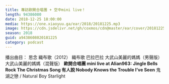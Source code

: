 ```yaml
---
title: 專訪歐開合唱團 + 空中mini live！
length: 94386080
date: 2018-12-25 18:00:00
media: https://one.xiaoyuu.ga/ear/2018/20181225.mp3
image: https://cdn.jsdelivr.net/gh/coxmos/cdn@master/ear/cover/20181225.jpeg
season: 2018
guid: a9438608020181225
category: podcast
---
```


播出曲目：
思念
織布歌（2012）
織布歌
巴拉巴拉
大武山美麗的媽媽（男聲版）
大武山美麗的媽媽（混聲版）
<strong>歐開合唱團 mini live at Alian963:</strong>
<strong>Jingle Bells Rock
The Christmas Song
有人說
Nobody Knows the Trouble I’ve Seen</strong>
鬼湖之戀 / Natural Boy
Starlight


